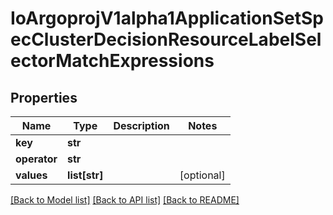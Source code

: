 # IoArgoprojV1alpha1ApplicationSetSpecClusterDecisionResourceLabelSelectorMatchExpressions

## Properties
Name | Type | Description | Notes
------------ | ------------- | ------------- | -------------
**key** | **str** |  | 
**operator** | **str** |  | 
**values** | **list[str]** |  | [optional] 

[[Back to Model list]](../README.md#documentation-for-models) [[Back to API list]](../README.md#documentation-for-api-endpoints) [[Back to README]](../README.md)


